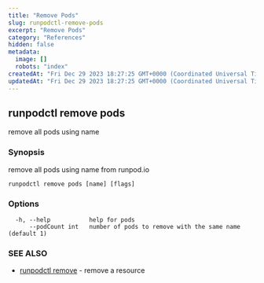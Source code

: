 ```yaml
---
title: "Remove Pods"
slug: runpodctl-remove-pods
excerpt: "Remove Pods"
category: "References"
hidden: false
metadata: 
  image: []
  robots: "index"
createdAt: "Fri Dec 29 2023 18:27:25 GMT+0000 (Coordinated Universal Time)"
updatedAt: "Fri Dec 29 2023 18:27:25 GMT+0000 (Coordinated Universal Time)"
---
```


## runpodctl remove pods

remove all pods using name

### Synopsis

remove all pods using name from runpod.io

```
runpodctl remove pods [name] [flags]
```

### Options

```
  -h, --help           help for pods
      --podCount int   number of pods to remove with the same name (default 1)
```

### SEE ALSO

* [runpodctl remove](runpodctl_remove.md)	 - remove a resource


